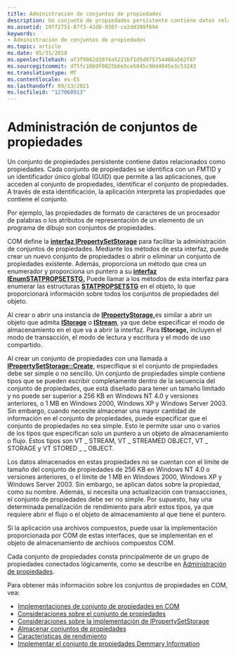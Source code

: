 ```yaml
---
title: Administración de conjuntos de propiedades
description: Un conjunto de propiedades persistente contiene datos relacionados como propiedades.
ms.assetid: 19ff2751-87f3-43d8-9307-ce2dd399f694
keywords:
- Administración de conjuntos de propiedades
ms.topic: article
ms.date: 05/31/2018
ms.openlocfilehash: af3f9862d3074a5221bf1d5d975754486a562f87
ms.sourcegitcommit: d75fc10b9f0825bbe5ce5045c90d4045e3c53243
ms.translationtype: MT
ms.contentlocale: es-ES
ms.lasthandoff: 09/13/2021
ms.locfileid: "127068913"
---
```

# <a name="managing-property-sets"></a>Administración de conjuntos de propiedades

Un conjunto de propiedades persistente contiene datos relacionados como propiedades. Cada conjunto de propiedades se identifica con un FMTID y un identificador único global (GUID) que permite a las aplicaciones, que acceden al conjunto de propiedades, identificar el conjunto de propiedades. A través de esta identificación, la aplicación interpreta las propiedades que contiene el conjunto.

Por ejemplo, las propiedades de formato de caracteres de un procesador de palabras o los atributos de representación de un elemento de un programa de dibujo son conjuntos de propiedades.

COM define la [**interfaz IPropertySetStorage**](/windows/desktop/api/Propidl/nn-propidl-ipropertysetstorage) para facilitar la administración de conjuntos de propiedades. Mediante los métodos de esta interfaz, puede crear un nuevo conjunto de propiedades o abrir o eliminar un conjunto de propiedades existente. Además, proporciona un método que crea un enumerador y proporciona un puntero a su [**interfaz IEnumSTATPROPSETSTG.**](/windows/win32/api/propidlbase/nn-propidlbase-ienumstatpropsetstg) Puede llamar a los métodos de esta interfaz para enumerar las estructuras [**STATPROPSETSTG**](/windows/win32/api/propidlbase/nn-propidlbase-ienumstatpropsetstg) en el objeto, lo que proporcionará información sobre todos los conjuntos de propiedades del objeto.

Al crear o abrir una instancia de [**IPropertyStorage,**](/windows/desktop/api/Propidl/nn-propidl-ipropertystorage)es similar a abrir un objeto que admita [**IStorage**](/windows/desktop/api/Objidl/nn-objidl-istorage) o [**IStream**](/windows/desktop/api/Objidl/nn-objidl-istream), ya que debe especificar el modo de almacenamiento en el que va a abrir la interfaz. Para **IStorage,** incluyen el modo de transacción, el modo de lectura y escritura y el modo de uso compartido.

Al crear un conjunto de propiedades con una llamada a [**IPropertySetStorage::Create**](/windows/desktop/api/Propidl/nf-propidl-ipropertysetstorage-create), especifique si el conjunto de propiedades debe ser simple o no sencillo. Un conjunto de propiedades simple contiene tipos que se pueden escribir completamente dentro de la secuencia del conjunto de propiedades, que está diseñado para tener un tamaño limitado y no puede ser superior a 256 KB en Windows NT 4.0 y versiones anteriores, o 1 MB en Windows 2000, Windows XP y Windows Server 2003. Sin embargo, cuando necesite almacenar una mayor cantidad de información en el conjunto de propiedades, puede especificar que el conjunto de propiedades no sea simple. Esto le permite usar uno o varios de los tipos que especifican solo un puntero a un objeto de almacenamiento o flujo. Estos tipos son VT \_ STREAM, VT \_ STREAMED OBJECT, VT \_ STORAGE y VT STORED \_ \_ OBJECT.

Los datos almacenados en estas propiedades no se cuentan con el límite de tamaño del conjunto de propiedades de 256 KB en Windows NT 4.0 o versiones anteriores, o el límite de 1 MB en Windows 2000, Windows XP y Windows Server 2003. Sin embargo, se aplican datos sobre la propiedad, como su nombre. Además, si necesita una actualización con transacciones, el conjunto de propiedades debe ser no simple. Por supuesto, hay una determinada penalización de rendimiento para abrir estos tipos, ya que requiere abrir el flujo o el objeto de almacenamiento al que tiene el puntero.

Si la aplicación usa archivos compuestos, puede usar la implementación proporcionada por COM de estas interfaces, que se implementan en el objeto de almacenamiento de archivos compuestos COM.

Cada conjunto de propiedades consta principalmente de un grupo de propiedades conectados lógicamente, como se describe en [Administración de propiedades](managing-properties.md).

Para obtener más información sobre los conjuntos de propiedades en COM, vea:

-   [Implementaciones de conjunto de propiedades en COM](property-set-implementations-in-com.md)
-   [Consideraciones sobre el conjunto de propiedades](property-set-considerations.md)
-   [Consideraciones sobre la implementación de IPropertySetStorage](ipropertysetstorage-implementation-considerations.md)
-   [Almacenar conjuntos de propiedades](storing-property-sets.md)
-   [Características de rendimiento](performance-characteristics.md)
-   [Implementar el conjunto de propiedades Demmary Information](implementing-the-summary-information-property-set.md)

 

 